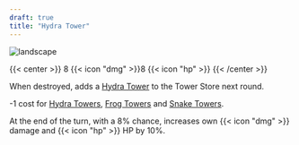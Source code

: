 ```yaml
---
draft: true
title: "Hydra Tower"
---
```


![landscape](/images/towers/towerS_23.png)

{{< center >}}
8 {{< icon "dmg" >}}8 {{< icon "hp" >}}
{{< /center >}}

When destroyed, adds a [Hydra Tower](/towers/hydra-tower) to the Tower Store next round.

-1 cost for [Hydra Towers](/towers/hydra-towers), [Frog Towers](/towers/frog-towers) and [Snake Towers](/towers/snake-towers).

At the end of the turn, with a 8% chance, increases own {{< icon "dmg" >}} damage
and {{< icon "hp" >}} HP by 10%.